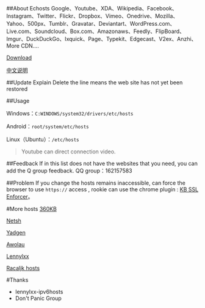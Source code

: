 ##About Echosts
Google、Youtube、XDA、Wikipedia、Facebook、Instagram、Twitter、Flickr、Dropbox、Vimeo、Onedrive、Mozilla、Yahoo、500px、Tumblr、Gravatar、Deviantart、WordPress.com、Live.com、Soundcloud、Box.com、Amazonaws、Feedly、FlipBoard、Imgur、DuckDuckGo、Ixquick、Page、Typekit、Edgecast、V2ex、Anzhi、More CDN....

[Download](https://github.com/izuolan/echosts/archive/master.zip)


[中文说明](https://github.com/izuolan/echosts/blob/master/README_zh_CN.md)

##Update Explain
Delete the line means the web site has not yet been restored


##Usage


Windows：`C:WINDOWS/system32/drivers/etc/hosts`


Android：`root/system/etc/hosts`


Linux（Ubuntu）：`/etc/hosts`


> Youtube can direct connection video.


##Feedback
If in this list does not have the websites that you need, you can add the Q group feedback. QQ group：162157583


##Problem
If you change the hosts remains inaccessible, can force the browser to use `https://` access , rookie can use the chrome plugin : [KB SSL Enforcer](https://chrome.google.com/webstore/detail/kb-ssl-enforcer/flcpelgcagfhfoegekianiofphddckof)。


#More hosts
[360KB](http://www.360kb.com/kb/2_122.html)

[Netsh](http://serve.netsh.org/pub/ipv4-hosts/)

[Yadgen](http://blog.yadgen.com/?page_id=585)

[Awolau](http://www.awolau.com/hosts/google-hosts.html)

[Lennylxx](https://raw.githubusercontent.com/lennylxx/ipv6-hosts/master/hosts)

[Racaljk hosts](https://github.com/racaljk/hosts)

#Thanks
* lennylxx-ipv6hosts
* Don't Panic Group
